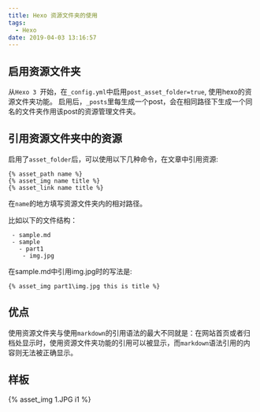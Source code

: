 ```yaml
---
title: Hexo 资源文件夹的使用
tags:
  - Hexo
date: 2019-04-03 13:16:57
---
```


## 启用资源文件夹
从`Hexo 3 `开始，在`_config.yml`中启用`post_asset_folder=true`, 使用hexo的资源文件夹功能。
启用后，`_posts`里每生成一个post，会在相同路径下生成一个同名的文件夹作用该post的资源管理文件夹。

## 引用资源文件夹中的资源
启用了`asset_folder`后，可以使用以下几种命令，在文章中引用资源:
```
{% asset_path name %}
{% asset_img name title %}
{% asset_link name title %}
```
在`name`的地方填写资源文件夹内的相对路径。

比如以下的文件结构：
```
 - sample.md
 - sample
   - part1
    - img.jpg
```

在sample.md中引用img.jpg时的写法是:
```
{% asset_img part1\img.jpg this is title %}
```

## 优点
使用资源文件夹与使用`markdown`的引用语法的最大不同就是：在网站首页或者归档处显示时，使用资源文件夹功能的引用可以被显示，而`markdown`语法引用的内容则无法被正确显示。

##  样板
{% asset_img 1.JPG i1 %}
